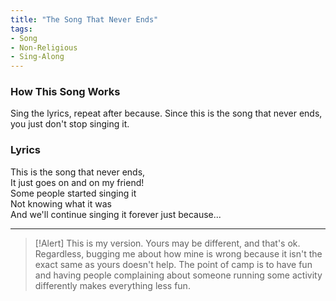 ```yaml
---
title: "The Song That Never Ends"
tags:
- Song
- Non-Religious
- Sing-Along
---
```


### How This Song Works

Sing the lyrics, repeat after because. Since this is the song that never ends, you just don't stop singing it.

### Lyrics

This is the song that never ends,  
It just goes on and on my friend!  
Some people started singing it  
Not knowing what it was  
And we'll continue singing it forever just because...

---

>[!Alert]
> This is my version. Yours may be different, and that's ok. Regardless, bugging me about how mine is wrong because it isn't the exact same as yours doesn't help. The point of camp is to have fun and having people complaining about someone running some activity differently makes everything less fun.

